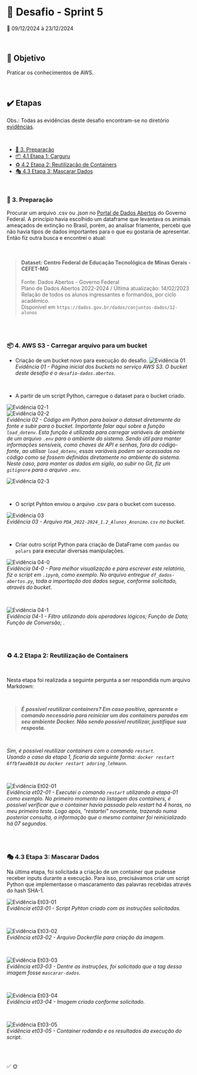 # :jigsaw: Desafio - Sprint 5

:calendar: 09/12/2024 à 23/12/2024

<br>

## :dart: Objetivo

Praticar os conhecimentos de AWS.

<br>

<!-- ## :thinking: Descrição 

Através de um dataset da loja de aplicativos da Google em .csv, criar um arquivo no formato .ipynb contendo código no modelo Notebook, com execução realizada. Incluir células em Markdown com documentação de cada célula de código criado

<br> -->

## :heavy_check_mark: Etapas

Obs.: Todas as evidências deste desafio encontram-se no diretório [evidências](../evidencias/evid_desafio/).

<br>

* [:scroll: 3. Preparação](#-3-preparação)
* [:package: 4.1 Etapa 1: Carguru](#-41-etapa-1-carguru)
* [:recycle:  4.2 Etapa 2: Reutilização de Containers](#️-42-etapa-2-reutilização-de-containers)
* [:performing_arts: 4.3 Etapa 3: Mascarar Dados](#-43-etapa-3-mascarar-dados)

<br>

### :scroll: 3. Preparação

 Procurar um arquivo .csv ou .json no [Portal de Dados Abertos](https://dados.gov.br/home) do Governo Federal. A princípio havia escolhido um dataframe que levantava os animais ameaçados de extinção no Brasil, porém, ao analisar friamente, percebi que não havia tipos de dados importantes para o que eu gostaria de apresentar. Então fiz outra busca e encontrei o atual:

<br>

> #### Dataset: Centro Federal de Educação Tecnológica de Minas Gerais - CEFET-MG
> Fonte: Dados Abertos - Governo Federal            
> Plano de Dados Abertos 2022-2024 / Última atualização: 14/02/2023         
> Relação de todos os alunos ingressantes e formandos, por ciclo acadêmico.        
> Disponível em ``https://dados.gov.br/dados/conjuntos-dados/12-alunos``

<br><br>

### :package: 4. AWS S3 - Carregar arquivo para um bucket

* Criação de um bucket novo para execução do desafio.
![Evidência 01](../evidencias/evid_desafio/01.jpg)                       
_*Evidência 01 - Página inicial dos buckets no serviço AWS S3. O bucket deste desafio é o ``desafio-dados.abertos``.*_

<br>

* A partir de um script Python, carregue o dataset para o bucket criado.

![Evidência 02-1](../evidencias/evid_desafio/02-1.jpg)    
![Evidência 02-2](../evidencias/evid_desafio/02-2.jpg)                    
_*Evidência 02 - Código em Python para baixar o dataset diretamente da fonte e subir para o bucket. Importante falar aqui sobre a função ``load_dotenv``. Esta função é utilizada para carregar variáveis de ambiente de um arquivo ``.env`` para o ambiente do sistema. Sendo útil para manter informações sensíveis, como chaves de API e senhas, fora do código-fonte, ao utilisar ``load_dotenv``, essas variáveis podem ser acessadas no código como se fossem definidas diretamente no ambiente do sistema. Neste caso, para manter os dados em sigilo, ao subir no Git, fiz um ``gitignore`` para o arquivo ``.env``.*_

![Evidência 02-3](../evidencias/evid_desafio/02-3.jpg)


<br>

* O script Pyhton enviou o arquivo .csv para o bucket com sucesso.

![Evidência 03](../evidencias/evid_desafio/03.jpg)                       
_*Evidência 03 - Arquivo ``PDA_2022-2024_1.2_Alunos_Anonimo.csv`` no bucket.*_

<br>

* Criar outro script Python para criação de DataFrame com ``pandas`` ou ``polars`` para executar diversas manipulações.

![Evidência 04-0](../evidencias/evid_desafio/04-0.jpg)                       
_*Evidência 04-0 - Para melhor visualização e para escrever este relatório, fiz o script em ``.ipynb``, como exemplo. No arquivo entregue ``df_dados-abertos.py``, toda a importação dos dados segue, conforme solicitado, através do bucket.*_

<br>

![Evidência 04-1](../evidencias/evid_desafio/04-1.jpg)                       
_*Evidência 04-1 - Filtro utilizando dois operadores lógicos; Função de Data; Função de Conversão; .*_


<br><br>

### :recycle: 4.2 Etapa 2: Reutilização de Containers

<br>

Nesta etapa foi realizada a seguinte pergunta a ser respondida num arquivo Markdown:

<br>

> ***É possível reutilizar containers? Em caso positivo, apresente o comando necessário para reiniciar um dos containers parados em seu ambiente Docker. Não sendo possível reutilizar, justifique sua resposta.***

<br>

_*Sim, é possível reutilizar containers com o comando ``restart``.             
Usando o caso da etapa 1, ficaria da seguinte forma:
``docker restart 6ffbfaea0b18`` ou ``docker restart adoring_lehmann``.*_

<br>

![Evidência Et02-01](../evidencias/evid_desafio/etapa-02/01.jpg)               
_*Evidência et02-01 - Executei o comando `restart` utilizando a etapa-01 como exemplo. No primeiro momento na listagem dos containers, é possível verificar que o container havia passado pelo restart há 4 horas, no meu primeiro teste. Logo após, "restartei" novamente, trazendo numa posterior consulta, a informação que o mesmo container foi reinicializado há 07 segundos.*_


<br><br>

### :performing_arts: 4.3 Etapa 3: Mascarar Dados

Na última etapa, foi solicitada a criação de um container que pudesse receber inputs durante a execução. Para isso, precisávamos criar um script Python que implementasse o mascaramento das palavras recebidas através do hash SHA-1.

![Evidência Et03-01](../evidencias/evid_desafio/etapa-03/01.jpg)                          
_*Evidência et03-01 - Script Pyhton criado com as instruções solicitadas.*_

<br>

![Evidência Et03-02](../evidencias/evid_desafio/etapa-03/02.jpg)                                      
_*Evidência et03-02 - Arquivo Dockerfile para criação da imagem.*_

<br>

![Evidência Et03-03](../evidencias/evid_desafio/etapa-03/03.jpg)                                      
_*Evidência et03-03 - Dentre as instruções, foi solicitado que a tag dessa imagem fosse ``mascarar-dados``.*_

<br>

![Evidência Et03-04](../evidencias/evid_desafio/etapa-03/04.jpg)                                      
_*Evidência et03-04 - Imagem criada conforme solicitado.*_

<br>

![Evidência Et03-05](../evidencias/evid_desafio/etapa-03/05.jpg)                                      
_*Evidência et03-05 - Container rodando e os resultados da execução do script.*_



<br><br>

:white_check_mark:
:sun_with_face:
